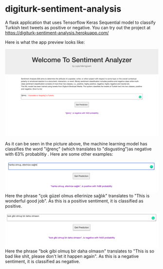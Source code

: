 # digiturk-sentiment-analysis
A flask application that uses Tensorflow Keras Sequential model to classify Turkish text tweets as positive or negative.
You can try out the project at https://digiturk-sentiment-analysis.herokuapp.com/ 

Here is what the app preview looks like: 

![](images/image1.png)

As it can be seen in the picture above, the machine learning model has classifies the word "iğrenç" (which translates to "disgusting")as negative with 63% probablitiy . Here are some other examples:

![Example 1 --> Positive](images/image2.png)
Here the phrase "çok güzel olmus ellerinize sağlık" translates to "This is wonderful good job". As this is a positive sentiment, it is classified as positive. 

![Example 3 --> Negative ](images/image4.png)
Here the phrase "bok gibi olmuş bir daha olmasın" translates to "This is so bad like shit, please don't let it happen again".  As this is a negative sentiment, it is classified as negative. 




